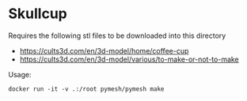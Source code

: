 # Skullcup

Requires the following stl files to be downloaded into this directory
* https://cults3d.com/en/3d-model/home/coffee-cup
* https://cults3d.com/en/3d-model/various/to-make-or-not-to-make

Usage:

    docker run -it -v .:/root pymesh/pymesh make